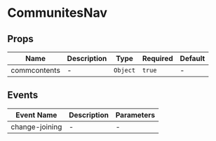 # CommunitesNav

## Props

<!-- @vuese:CommunitesNav:props:start -->
|Name|Description|Type|Required|Default|
|---|---|---|---|---|
|commcontents|-|`Object`|`true`|-|

<!-- @vuese:CommunitesNav:props:end -->


## Events

<!-- @vuese:CommunitesNav:events:start -->
|Event Name|Description|Parameters|
|---|---|---|
|change-joining|-|-|

<!-- @vuese:CommunitesNav:events:end -->


